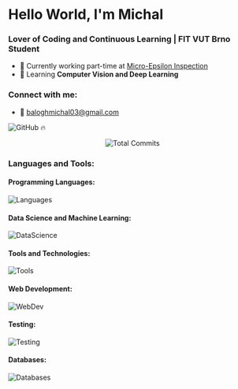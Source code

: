 # Hello World, I'm Michal
### Lover of Coding and Continuous Learning | FIT VUT Brno Student

- 🔭 Currently working part-time at [Micro-Epsilon Inspection](https://www.me-inspection.sk/company)
- 🤖 Learning **Computer Vision and Deep Learning**

### Connect with me:

  - 📩 baloghmichal03@gmail.com


![GitHub 🔥](https://github-readme-streak-stats.herokuapp.com/?user=misobalogh&theme=nord)

<p align="center">
	<picture>
		<source media="(prefers-color-scheme: dark)" srcset="https://img.shields.io/badge/Total%20Commits-1234-green?style=flat-square">
		<img alt="Total Commits" src="https://img.shields.io/badge/Total%20Commits-1234-blue?style=flat-square">
	</picture>
</p>



### Languages and Tools:

#### Programming Languages:
![Languages](https://skillicons.dev/icons?i=python,cs,c)

#### Data Science and Machine Learning:
![DataScience](https://skillicons.dev/icons?i=opencv,pytorch,pandas)

#### Tools and Technologies:
![Tools](https://skillicons.dev/icons?i=git,linux,bash,azure)

#### Web Development:
![WebDev](https://skillicons.dev/icons?i=html,css,js,ts,vue)

#### Testing:
![Testing](https://skillicons.dev/icons?i=cypress,selenium,gherkin)

#### Databases:
![Databases](https://skillicons.dev/icons?i=mysql)

